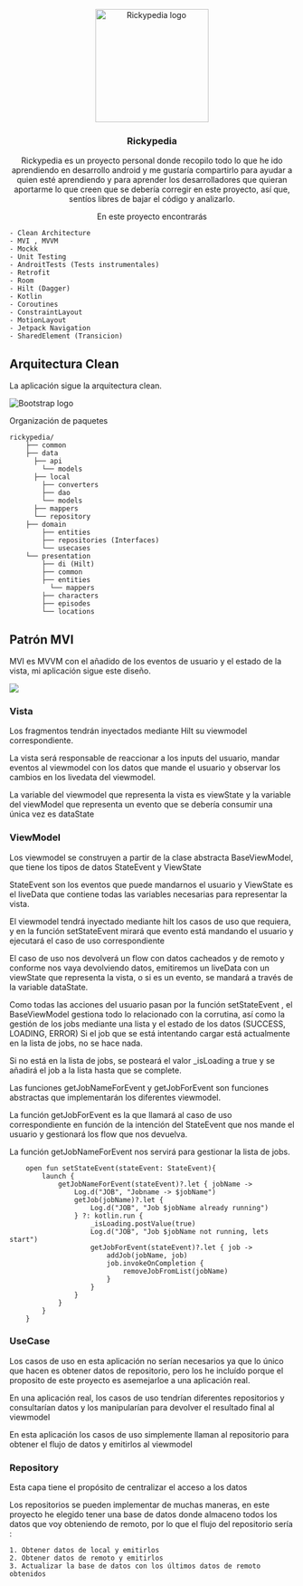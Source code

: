 <p align="center">
    <img src="https://i.imgur.com/2cxIrxH.png" alt="Rickypedia logo" width="200">
</p>

<h3 align="center">Rickypedia</h3>

<p align="center">
    Rickypedia es un proyecto personal donde recopilo todo lo que he ido aprendiendo en desarrollo android y me gustaría compartirlo para ayudar a quien esté aprendiendo y para aprender los desarrolladores que quieran aportarme lo que creen que se debería corregir en este proyecto, así que, sentíos libres de bajar el código y analizarlo.
</p>
<p align="center">
    En este proyecto encontrarás
    
    - Clean Architecture
    - MVI , MVVM
    - Mockk
    - Unit Testing
    - AndroitTests (Tests instrumentales)
    - Retrofit
    - Room
    - Hilt (Dagger)
    - Kotlin
    - Coroutines
    - ConstraintLayout
    - MotionLayout
    - Jetpack Navigation
    - SharedElement (Transicion)
</p>

## Arquitectura Clean

La aplicación sigue la arquitectura clean.

<img src="https://res.cloudinary.com/practicaldev/image/fetch/s--20jzrmPl--/c_limit%2Cf_auto%2Cfl_progressive%2Cq_auto%2Cw_880/https://thepracticaldev.s3.amazonaws.com/i/34fsbx5oopko835yl8bj.jpg" alt="Bootstrap logo">

Organización de paquetes

```text
rickypedia/
    ├── common
    ├── data
      ├── api
        └── models
      ├── local
        ├── converters
        ├── dao
        └── models
      ├── mappers
      └── repository
    ├── domain
        ├── entities
        ├── repositories (Interfaces)
        └── usecases
    └── presentation
        ├── di (Hilt)
        ├── common
        ├── entities
          └── mappers
        ├── characters
        ├── episodes
        └── locations
```

## Patrón MVI

<p>MVI es MVVM con el añadido de los eventos de usuario y el estado de la vista, mi aplicación sigue este diseño.</p>

<img src="https://i.imgur.com/aqrFJJA.png">

### Vista
<p>Los fragmentos tendrán inyectados mediante Hilt su viewmodel correspondiente.</p>
<p>La vista será responsable de reaccionar a los inputs del usuario, mandar eventos al viewmodel con los datos que mande el usuario y observar los cambios en los livedata del viewmodel.</p>
<p>La variable del viewmodel que representa la vista es viewState y la variable del viewModel que representa un evento que se debería consumir una única vez es dataState</p>


### ViewModel
<p>Los viewmodel se construyen a partir de la clase abstracta BaseViewModel, que tiene los tipos de datos StateEvent y ViewState</p>
<p>StateEvent son los eventos que puede mandarnos el usuario y ViewState es el liveData que contiene todas las variables necesarias para representar la vista.</p>
<p>El viewmodel tendrá inyectado mediante hilt los casos de uso que requiera, y en la función setStateEvent mirará que evento está mandando el usuario y ejecutará el caso de uso correspondiente</p>
<p>El caso de uso nos devolverá un flow con datos cacheados y de remoto y conforme nos vaya devolviendo datos, emitiremos un liveData con un viewState que representa la vista, o si es un evento, se mandará a través de la variable dataState.</p>

<p>Como todas las acciones del usuario pasan por la función setStateEvent , el BaseViewModel gestiona todo lo relacionado con la corrutina, así como la gestión de los jobs mediante una lista y el estado de los datos (SUCCESS, LOADING, ERROR)
Si el job que se está intentando cargar está actualmente en la lista de jobs, no se hace nada. </p>
<p>Si no está en la lista de jobs, se posteará el valor _isLoading a true y se añadirá el job a la lista hasta que se complete.</p>
<p>Las funciones getJobNameForEvent y getJobForEvent son funciones abstractas que implementarán los diferentes viewmodel.</p>
<p>La función getJobForEvent es la que llamará al caso de uso correspondiente en función de la intención del StateEvent que nos mande el usuario y gestionará los flow que nos devuelva.</p>
<p>La función getJobNameForEvent nos servirá para gestionar la lista de jobs.</p>

```text
    open fun setStateEvent(stateEvent: StateEvent){
        launch {
            getJobNameForEvent(stateEvent)?.let { jobName ->
                Log.d("JOB", "Jobname -> $jobName")
                getJob(jobName)?.let {
                    Log.d("JOB", "Job $jobName already running")
                } ?: kotlin.run {
                    _isLoading.postValue(true)
                    Log.d("JOB", "Job $jobName not running, lets start")
                    getJobForEvent(stateEvent)?.let { job ->
                        addJob(jobName, job)
                        job.invokeOnCompletion {
                            removeJobFromList(jobName)
                        }
                    }
                }
            }
        }
    }
```

### UseCase
<p>Los casos de uso en esta aplicación no serían necesarios ya que lo único que hacen es obtener datos de repositorio, pero los he incluído porque el proposito de este proyecto es asemejarloe a una aplicación real.</p>
<p>En una aplicación real, los casos de uso tendrían diferentes repositorios y consultarían datos y los manipularían para devolver el resultado final al viewmodel</p>

<p>En esta aplicación los casos de uso simplemente llaman al repositorio para obtener el flujo de datos y emitirlos al viewmodel</p>


### Repository
<p>Esta capa tiene el propósito de centralizar el acceso a los datos</p>
<p>Los repositorios se pueden implementar de muchas maneras, en este proyecto he elegido tener una base de datos donde almaceno todos los datos que voy obteniendo de remoto, por lo que el flujo del repositorio sería : </p>

```text
1. Obtener datos de local y emitirlos
2. Obtener datos de remoto y emitirlos
3. Actualizar la base de datos con los últimos datos de remoto obtenidos
```